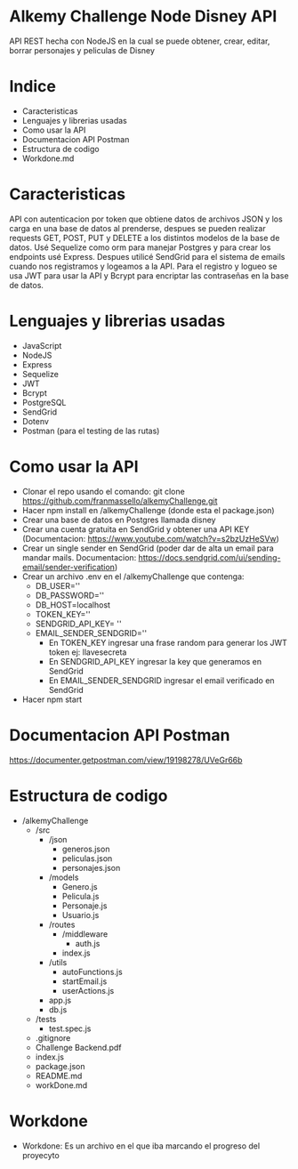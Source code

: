 # Alkemy Challenge Node Disney API
API REST hecha con NodeJS en la cual se puede obtener, crear, editar, borrar personajes y peliculas de Disney

# Indice
- Caracteristicas
- Lenguajes y librerias usadas
- Como usar la API
- Documentacion API Postman
- Estructura de codigo
- Workdone.md

# Caracteristicas
API con autenticacion por token que obtiene datos de archivos JSON y los carga en una base de datos al prenderse, despues se pueden realizar requests GET, POST, PUT y DELETE a los distintos modelos de la base de datos. Usé Sequelize como orm para manejar Postgres y para crear los endpoints usé Express. Despues utilicé SendGrid para el sistema de emails cuando nos registramos y logeamos a la API. Para el registro y logueo se usa JWT para usar la API y Bcrypt para encriptar las contraseñas en la base de datos.

# Lenguajes y librerias usadas
- JavaScript
- NodeJS
- Express
- Sequelize
- JWT
- Bcrypt
- PostgreSQL
- SendGrid
- Dotenv
- Postman (para el testing de las rutas)

# Como usar la API
- Clonar el repo usando el comando: git clone https://github.com/franmassello/alkemyChallenge.git 
- Hacer npm install en /alkemyChallenge (donde esta el package.json)
- Crear una base de datos en Postgres llamada disney
- Crear una cuenta gratuita en SendGrid y obtener una API KEY (Documentacion: https://www.youtube.com/watch?v=s2bzUzHeSVw) 
- Crear un single sender en SendGrid (poder dar de alta un email para mandar mails. Documentacion: https://docs.sendgrid.com/ui/sending-email/sender-verification) 
- Crear un archivo .env en el /alkemyChallenge que contenga: 
  -  DB_USER='' 
  -  DB_PASSWORD='' 
  -  DB_HOST=localhost 
  -  TOKEN_KEY='' 
  -  SENDGRID_API_KEY= '' 
  -  EMAIL_SENDER_SENDGRID=''
      - En TOKEN_KEY ingresar una frase random para generar los JWT token ej: llavesecreta
      - En SENDGRID_API_KEY ingresar la key que generamos en SendGrid
      - En EMAIL_SENDER_SENDGRID ingresar el email verificado en SendGrid
- Hacer npm start

# Documentacion API Postman
https://documenter.getpostman.com/view/19198278/UVeGr66b

# Estructura de codigo
- /alkemyChallenge
  - /src
    - /json
      - generos.json
      - peliculas.json
      - personajes.json 
    - /models
      - Genero.js
      - Pelicula.js
      - Personaje.js
      - Usuario.js
    - /routes
      - /middleware
        - auth.js
      - index.js
    - /utils
      - autoFunctions.js
      - startEmail.js
      - userActions.js 
    - app.js
    - db.js
  - /tests
    - test.spec.js
  - .gitignore
  - Challenge Backend.pdf
  - index.js
  - package.json
  - README.md
  - workDone.md

# Workdone 
- Workdone: Es un archivo en el que iba marcando el progreso del proyecyto

